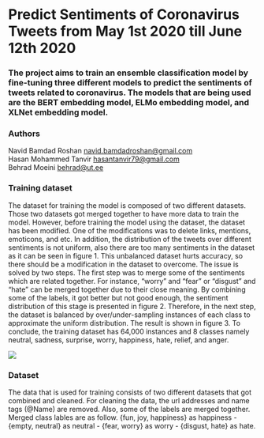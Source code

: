 # Predict Sentiments of Coronavirus Tweets from May 1st 2020 till June 12th 2020

### The project aims to train an ensemble classification model by fine-tuning three different models to predict the sentiments of tweets related to coronavirus. The models that are being used are the BERT embedding model, ELMo embedding model, and XLNet embedding model.

### Authors
Navid Bamdad Roshan     navid.bamdadroshan@gmail.com<br>
Hasan Mohammed Tanvir   hasantanvir79@gmail.com<br>
Behrad Moeini           behrad@ut.ee<br>


### Training dataset
The dataset for training the model is composed of two different datasets. Those two datasets got merged together to have more data to train the model. However, before training the model using the dataset, the dataset has been modified. One of the modifications was to delete links, mentions, emoticons, and etc. In addition, the distribution of the tweets over different sentiments is not uniform, also there are too many sentiments in the dataset as it can be seen in figure 1. This unbalanced dataset hurts accuracy, so there should be a modification in the dataset to overcome. The issue is solved by two steps. The first step was to merge some of the sentiments which are related together. For instance, “worry” and “fear” or “disgust” and “hate” can be merged together due to their close meaning. By combining some of the labels, it got better but not good enough, the sentiment distribution of this stage is presented in figure 2. Therefore, in the next step, the dataset is balanced by over/under-sampling instances of each class to approximate the uniform distribution. The result is shown in figure 3. To conclude, the training dataset has 64,000 instances and 8 classes namely neutral, sadness, surprise, worry, happiness, hate, relief, and anger.

<img src="https://github.com/navid-bamdad-roshan/Neural-Networks-Project/blob/master/Presentation/fig%20merged%201-2-3.png">


### Dataset
The data that is used for training consists of two different datasets that got combined and cleaned.
For cleaning the data, the url addresses and name tags (@Name) are removed.
Also, some of the labels are merged together. Merged class lables are as follow. {fun, joy, happiness} as happiness - {empty, neutral} as neutral - {fear, worry} as worry - {disgust, hate} as hate.
